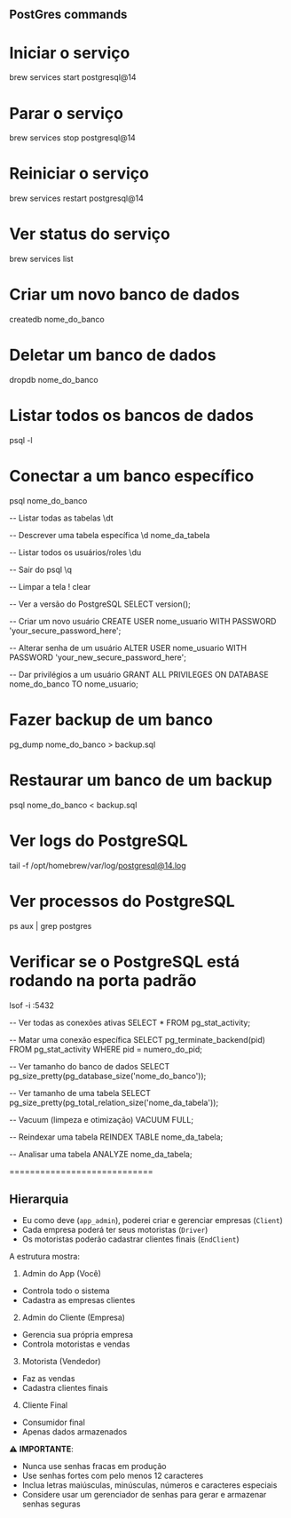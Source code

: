 ## PostGres commands


<!-- ## Gerenciamento do Serviço PostgreSQL -->

# Iniciar o serviço
brew services start postgresql@14

# Parar o serviço
brew services stop postgresql@14

# Reiniciar o serviço
brew services restart postgresql@14

# Ver status do serviço
brew services list


<!-- ## Comandos de Banco de Dados  -->

# Criar um novo banco de dados
createdb nome_do_banco

# Deletar um banco de dados
dropdb nome_do_banco

# Listar todos os bancos de dados
psql -l

# Conectar a um banco específico
psql nome_do_banco

<!-- Comandos dentro do psql (quando você já está conectado): -->

-- Listar todas as tabelas
\dt

-- Descrever uma tabela específica
\d nome_da_tabela

-- Listar todos os usuários/roles
\du

-- Sair do psql
\q

-- Limpar a tela
\! clear

-- Ver a versão do PostgreSQL
SELECT version();

<!-- Comandos de Usuário -->

-- Criar um novo usuário
CREATE USER nome_usuario WITH PASSWORD 'your_secure_password_here';

-- Alterar senha de um usuário
ALTER USER nome_usuario WITH PASSWORD 'your_new_secure_password_here';

-- Dar privilégios a um usuário
GRANT ALL PRIVILEGES ON DATABASE nome_do_banco TO nome_usuario;

<!-- Comandos de Backup e Restauração -->
# Fazer backup de um banco
pg_dump nome_do_banco > backup.sql

# Restaurar um banco de um backup
psql nome_do_banco < backup.sql



<!-- Comandos de Troubleshooting: -->

# Ver logs do PostgreSQL
tail -f /opt/homebrew/var/log/postgresql@14.log

# Ver processos do PostgreSQL
ps aux | grep postgres

# Verificar se o PostgreSQL está rodando na porta padrão
lsof -i :5432


<!-- Comandos Úteis para Desenvolvimento: -->

-- Ver todas as conexões ativas
SELECT * FROM pg_stat_activity;

-- Matar uma conexão específica
SELECT pg_terminate_backend(pid) FROM pg_stat_activity WHERE pid = numero_do_pid;

-- Ver tamanho do banco de dados
SELECT pg_size_pretty(pg_database_size('nome_do_banco'));

-- Ver tamanho de uma tabela
SELECT pg_size_pretty(pg_total_relation_size('nome_da_tabela'));


<!-- Comandos de Manutenção: -->

-- Vacuum (limpeza e otimização)
VACUUM FULL;

-- Reindexar uma tabela
REINDEX TABLE nome_da_tabela;

-- Analisar uma tabela
ANALYZE nome_da_tabela;


============================

## Hierarquia
* Eu como deve (`app_admin`), poderei criar e gerenciar empresas (`Client`)
* Cada empresa poderá ter seus motoristas (`Driver`)
* Os motoristas poderão cadastrar clientes finais (`EndClient`)


A estrutura mostra:
1. Admin do App (Você)
- Controla todo o sistema
- Cadastra as empresas clientes
2. Admin do Cliente (Empresa)
- Gerencia sua própria empresa
- Controla motoristas e vendas
3. Motorista (Vendedor)
- Faz as vendas
- Cadastra clientes finais
4. Cliente Final
- Consumidor final
- Apenas dados armazenados


⚠️ **IMPORTANTE**: 
- Nunca use senhas fracas em produção
- Use senhas fortes com pelo menos 12 caracteres
- Inclua letras maiúsculas, minúsculas, números e caracteres especiais
- Considere usar um gerenciador de senhas para gerar e armazenar senhas seguras

